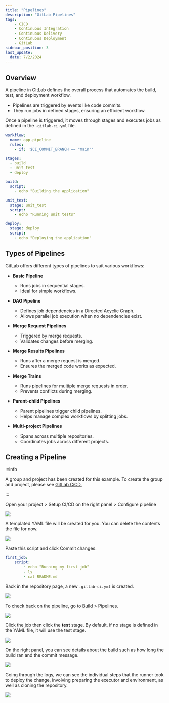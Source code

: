```yaml
---
title: "Pipelines"
description: "GitLab Pipelines"
tags: 
    - CICD
    - Continuous Integration
    - Continuous Delivery
    - Continuous Deployment
    - GitLab
sidebar_position: 3
last_update:
  date: 7/2/2024
---
```



## Overview 

A pipeline in GitLab defines the overall process that automates the build, test, and deployment workflow.

- Pipelines are triggered by events like code commits.
- They run jobs in defined stages, ensuring an efficient workflow.

Once a pipeline is triggered, it moves through stages and executes jobs as defined in the `.gitlab-ci.yml` file.

```yaml
workflow:
  name: app-pipeline
  rules:
    - if: '$CI_COMMIT_BRANCH == "main"'

stages:
  - build 
  - unit_test
  - deploy

build:
  script:
    - echo "Building the application"

unit_test:
  stage: unit_test
  script:
    - echo "Running unit tests"

deploy:
  stage: deploy
  script:
    - echo "Deploying the application"
```

## Types of Pipelines  

GitLab offers different types of pipelines to suit various workflows:

- **Basic Pipeline**
    - Runs jobs in sequential stages.
    - Ideal for simple workflows.

- **DAG Pipeline**
    - Defines job dependencies in a Directed Acyclic Graph.
    - Allows parallel job execution when no dependencies exist.

- **Merge Request Pipelines**
    - Triggered by merge requests.
    - Validates changes before merging.

- **Merge Results Pipelines**
    - Runs after a merge request is merged.
    - Ensures the merged code works as expected.

- **Merge Trains**
    - Runs pipelines for multiple merge requests in order.
    - Prevents conflicts during merging.

- **Parent-child Pipelines**
    - Parent pipelines trigger child pipelines.
    - Helps manage complex workflows by splitting jobs.

- **Multi-project Pipelines**
    - Spans across multiple repositories.
    - Coordinates jobs across different projects.

## Creating a Pipeline 

:::info

A group and project has been created for this example. To create the group and project, please see [GitLab CiCD.](/docs/017-Version-Control-and-CICD/010-GitLab/001-GitLab-CICD.md#groups)

:::

Open your project > Setup CI/CD on the right panel > Configure pipeline

![](/img/docs/12082024-gitlab-homelabs-new-cicd.png)

A templated YAML file will be created for you. You can delete the contents the file for now.
 
![](/img/docs/12082024-gitlab-homelabs-new-cicd-2.png)

Paste this script and click Commit changes.

```yaml
first_job:
    script:
        - echo "Running my first job"
        - ls 
        - cat README.md 
```

Back in the repository page, a new `.gitlab-ci.yml` is created.

![](/img/docs/12082024-gitlab-homelabs-new-cicd-3.png)

To check back on the pipeline, go to Build > Pipelines. 

![](/img/docs/12082024-gitlab-homelabs-new-cicd-4.png)

Click the job then click the **test** stage. By default, if no stage is defined in the YAML file, it will use the test stage.

![](/img/docs/12082024-gitlab-homelabs-new-cicd-5.png)

On the right panel, you can see details about the build such as how long the build ran and the commit message.

![](/img/docs/12082024-gitlab-homelabs-new-cicd-6.png)

Going through the logs, we can see the individual steps that the runner took to deploy the change, involving preparing the executor and environment, as well as cloning the repository.

![](/img/docs/12082024-gitlab-homelabs-new-cicd-7.png)
